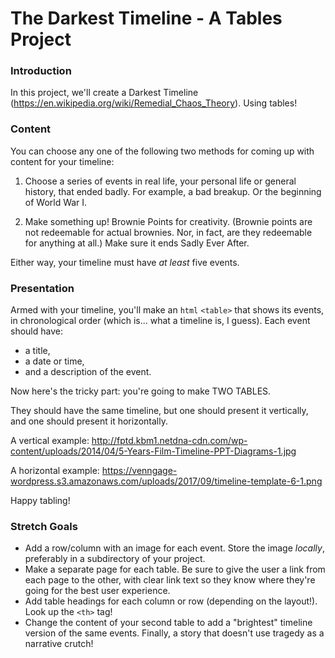 # The Darkest Timeline - A Tables Project

### Introduction

In this project, we'll create a Darkest Timeline (https://en.wikipedia.org/wiki/Remedial_Chaos_Theory). Using tables!

### Content

You can choose any one of the following two methods for coming up with content for your timeline:

1. Choose a series of events in real life, your personal life or general history, that ended badly. For example, a bad breakup. Or the beginning of World War I.

2. Make something up! Brownie Points for creativity. (Brownie points are not redeemable for actual brownies. Nor, in fact, are they redeemable for anything at all.) Make sure it ends Sadly Ever After.

Either way, your timeline must have _at least_ five events.


### Presentation

Armed with your timeline, you'll make an `html` `<table>` that shows its events, in chronological order (which is... what a timeline is, I guess). Each event should have:

* a title,
* a date or time,
* and a description of the event.

Now here's the tricky part: you're going to make TWO TABLES.

They should have the same timeline, but one should present it vertically, and one should present it horizontally.

A vertical example: http://fptd.kbm1.netdna-cdn.com/wp-content/uploads/2014/04/5-Years-Film-Timeline-PPT-Diagrams-1.jpg

A horizontal example: https://venngage-wordpress.s3.amazonaws.com/uploads/2017/09/timeline-template-6-1.png

Happy tabling!


### Stretch Goals

* Add a row/column with an image for each event. Store the image _locally_, preferably in a subdirectory of your project.
* Make a separate page for each table. Be sure to give the user a link from each page to the other, with clear link text so they know where they're going for the best user experience.
* Add table headings for each column or row (depending on the layout!). Look up the `<th>` tag!
* Change the content of your second table to add a "brightest" timeline version of the same events. Finally, a story that doesn't use tragedy as a narrative crutch!
